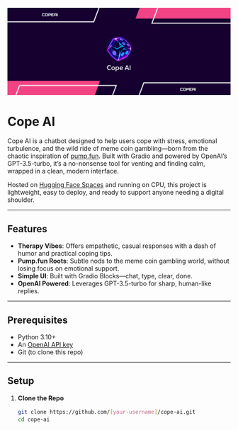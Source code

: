 ![Cope AI Banner](banner.png)

# Cope AI

Cope AI is a chatbot designed to help users cope with stress, emotional turbulence, and the wild ride of meme coin gambling—born from the chaotic inspiration of [pump.fun](https://pump.fun). Built with Gradio and powered by OpenAI’s GPT-3.5-turbo, it’s a no-nonsense tool for venting and finding calm, wrapped in a clean, modern interface.

Hosted on [Hugging Face Spaces](https://huggingface.co/spaces/[your-username]/cope-ai) and running on CPU, this project is lightweight, easy to deploy, and ready to support anyone needing a digital shoulder.

---

## Features
- **Therapy Vibes**: Offers empathetic, casual responses with a dash of humor and practical coping tips.
- **Pump.fun Roots**: Subtle nods to the meme coin gambling world, without losing focus on emotional support.
- **Simple UI**: Built with Gradio Blocks—chat, type, clear, done.
- **OpenAI Powered**: Leverages GPT-3.5-turbo for sharp, human-like replies.

---

## Prerequisites
- Python 3.10+
- An [OpenAI API key](https://platform.openai.com/account/api-keys)
- Git (to clone this repo)

---

## Setup

1. **Clone the Repo**
   ```bash
   git clone https://github.com/[your-username]/cope-ai.git
   cd cope-ai
